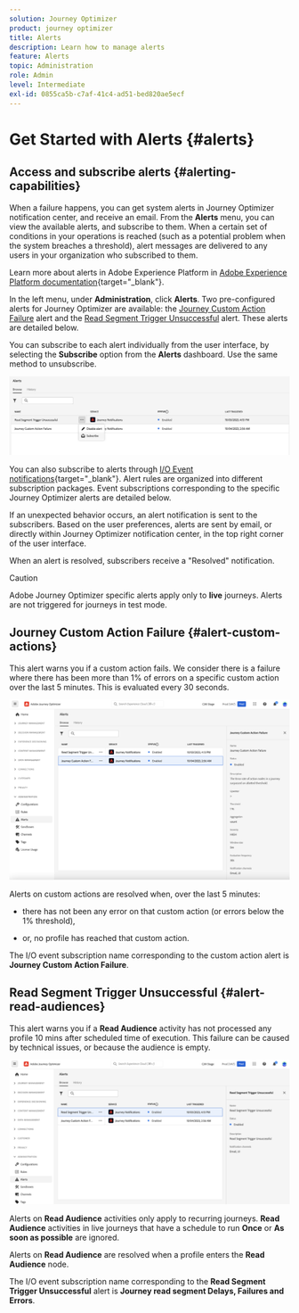 ```yaml
---
solution: Journey Optimizer
product: journey optimizer
title: Alerts
description: Learn how to manage alerts
feature: Alerts
topic: Administration
role: Admin
level: Intermediate
exl-id: 0855ca5b-c7af-41c4-ad51-bed820ae5ecf
---
```

# Get Started with Alerts {#alerts}

## Access and subscribe alerts {#alerting-capabilities}

When a failure happens, you can get system alerts in Journey Optimizer notification center, and receive an email. From the **Alerts** menu, you can view the available alerts, and subscribe to them. When a certain set of conditions in your operations is reached (such as a potential problem when the system breaches a threshold), alert messages are delivered to any users in your organization who subscribed to them. 

<!--These messages can repeat over a pre-defined time interval until the alert has been resolved.-->

Learn more about alerts in Adobe Experience Platform in [Adobe Experience Platform documentation](https://experienceleague.adobe.com/docs/experience-platform/observability/alerts/overview.html){target="_blank"}. 

In the left menu, under **Administration**, click **Alerts**. Two pre-configured alerts for Journey Optimizer are available: the [Journey Custom Action Failure](#alert-custom-actions) alert and the [Read Segment Trigger Unsuccessful](#alert-read-audiences) alert. These alerts are detailed below.

You can subscribe to each alert individually from the user interface, by selecting the **Subscribe** option from the **Alerts** dashboard. Use the same method to unsubscribe. 

![](assets/alert-subscribe.png)

You can also subscribe to alerts through [I/O Event notifications](https://experienceleague.adobe.com/docs/experience-platform/observability/alerts/subscribe.html){target="_blank"}. Alert rules are organized into different subscription packages. Event subscriptions corresponding to the specific Journey Optimizer alerts are detailed below. 

If an unexpected behavior occurs, an alert notification is sent to the subscribers. Based on the user preferences, alerts are sent by email, or directly within Journey Optimizer notification center, in the top right corner of the user interface.

When an alert is resolved, subscribers receive a "Resolved" notification.

>[!CAUTION]
>
>Adobe Journey Optimizer specific alerts apply only to **live** journeys. Alerts are not triggered for journeys in test mode.

## Journey Custom Action Failure {#alert-custom-actions}

This alert warns you if a custom action fails. We consider there is a failure where there has been more than 1% of errors on a specific custom action over the last 5 minutes. This is evaluated every 30 seconds.

![](assets/alerts-custom-action.png)

Alerts on custom actions are resolved when, over the last 5 minutes:

* there has not been any error on that custom action (or errors below the 1% threshold),

* or, no profile has reached that custom action.

The I/O event subscription name corresponding to the custom action alert is **Journey Custom Action Failure**.

## Read Segment Trigger Unsuccessful {#alert-read-audiences}

This alert warns you if a **Read Audience** activity has not processed any profile 10 mins after scheduled time of execution. This failure can be caused by technical issues, or because the audience is empty.

![](assets/alerts1.png)

Alerts on **Read Audience** activities only apply to recurring journeys. **Read Audience** activities in live journeys that have a schedule to run **Once** or **As soon as possible** are ignored.

Alerts on **Read Audience** are resolved when a profile enters the **Read Audience** node.

The I/O event subscription name corresponding to the **Read Segment Trigger Unsuccessful** alert is **Journey read segment Delays, Failures and Errors**.
